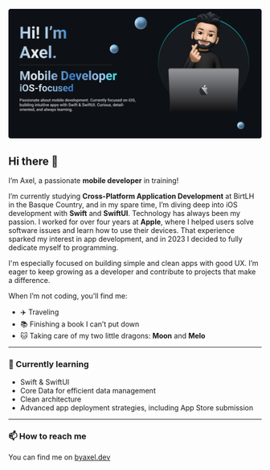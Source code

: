 <p align="center">
  <img src="README.png" alt="Axel's banner" style="max-width: 100%;" />
</p>

## Hi there 👋

I’m Axel, a passionate **mobile developer** in training!

I’m currently studying **Cross-Platform Application Development** at BirtLH in the Basque Country, and in my spare time, I’m diving deep into iOS development with **Swift** and **SwiftUI**. Technology has always been my passion. I worked for over four years at **Apple**, where I helped users solve software issues and learn how to use their devices. That experience sparked my interest in app development, and in 2023 I decided to fully dedicate myself to programming.

I'm especially focused on building simple and clean apps with good UX. I’m eager to keep growing as a developer and contribute to projects that make a difference.

When I’m not coding, you’ll find me:
- ✈️ Traveling
- 📚 Finishing a book I can’t put down
- 🐱 Taking care of my two little dragons: **Moon** and **Melo**

---

### 🚀 Currently learning

- Swift & SwiftUI
- Core Data for efficient data management
- Clean architecture
- Advanced app deployment strategies, including App Store submission

---

### 📫 How to reach me

You can find me on [byaxel.dev](https://byaxel.dev)


<!--
**byaxel/byaxel** is a ✨ _special_ ✨ repository because its `README.md` (this file) appears on your GitHub profile.
-->
